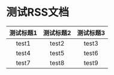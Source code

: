 # 测试RSS文档

| 测试标题1 | 测试标题2 | 测试标题3 |
| :-------: | :-------: | :-------: |
|   test1   |   test2   |   test3   |
|   test4   |   test5   |   test6   |
|   test7   |   test8   |   test9   |

